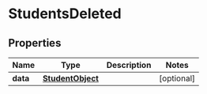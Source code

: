 # StudentsDeleted

## Properties
Name | Type | Description | Notes
------------ | ------------- | ------------- | -------------
**data** | [**StudentObject**](StudentObject.md) |  |  [optional]
